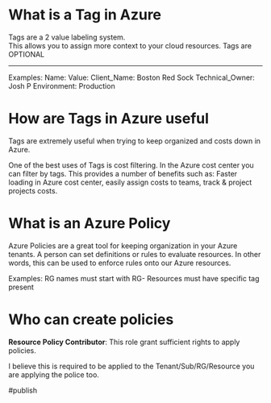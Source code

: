 # What is a Tag in Azure
Tags are a 2 value labeling system.  
This allows you to assign more context to your cloud resources. 
Tags are OPTIONAL 

---
Examples: 
Name:             Value:
Client_Name:      Boston Red Sock
Technical_Owner:  Josh P
Environment:      Production



# How are Tags in Azure useful
Tags are extremely useful when trying to keep organized and costs down in Azure. 

One of the best uses of Tags is cost filtering.  In the Azure cost center you can filter by tags. This provides a number of benefits such as: Faster loading in Azure cost center, easily assign costs to teams, track & project projects costs.  


# What is an Azure Policy


Azure Policies are a great tool for keeping organization in your Azure tenants. A person can set definitions or rules to evaluate resources.  In other words, this can be used to enforce rules onto our Azure resources.  

Examples: 
RG names must start with RG-
Resources must have specific tag present



# Who can create policies

**Resource Policy Contributor**: 
This role grant sufficient rights to apply policies. 

I believe this is required to be applied to the Tenant/Sub/RG/Resource you are applying the police too.  

#publish
